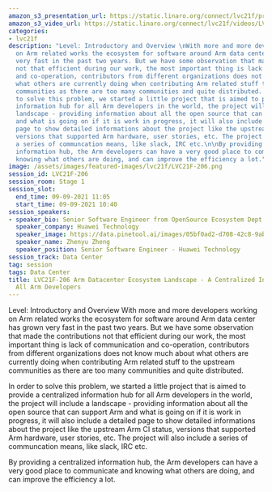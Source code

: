 ```yaml
---
amazon_s3_presentation_url: https://static.linaro.org/connect/lvc21f/presentations/LVC21F-206.pdf
amazon_s3_video_url: https://static.linaro.org/connect/lvc21f/videos/LVC21F-206.mp4
categories:
- lvc21f
description: "Level: Introductory and Overview \nWith more and more developers working
  on Arm related works the ecosystem for software around Arm data center has grown
  very fast in the past two years. But we have some observation that made the contributions
  not that efficient during our work, the most important thing is lack of communication
  and co-operation, contributors from different organizations does not know much about
  what others are currently doing when contributing Arm related stuff to the upstream
  communities as there are too many communities and quite distributed. \n\nIn order
  to solve this problem, we started a little project that is aimed to provide a centralized
  information hub for all Arm developers in the world, the project will include a
  landscape - providing information about all the open source that can support Arm
  and what is going on if it is work in progress, it will also include a detailed
  page to show detailed informations about the project like the upstream Arm CI status,
  versions that supported Arm hardware, user stories, etc. The project will also include
  a series of communcation means, like slack, IRC etc.\n\nBy providing a centralized
  information hub, the Arm developers can have a very good place to communicate and
  knowing what others are doing, and can improve the efficiency a lot."
image: /assets/images/featured-images/lvc21f/LVC21F-206.png
session_id: LVC21F-206
session_room: Stage 1
session_slot:
  end_time: 09-09-2021 11:05
  start_time: 09-09-2021 10:40
session_speakers:
- speaker_bio: Senior Software Engineer from OpenSource Ecosystem Dept. Huawei Technology
  speaker_company: Huawei Technology
  speaker_image: https://data.pinetool.ai/images/05bf0ad2-d708-42c8-9ab5-f9106241707c.jpeg
  speaker_name: Zhenyu Zheng
  speaker_position: Senior Software Engineer - Huawei Technology
session_track: Data Center
tag: session
tags: Data Center
title: LVC21F-206 Arm Datacenter Ecosystem Landscape - A Centralized Info Hub For
  All Arm Developers
---
```


Level: Introductory and Overview 
With more and more developers working on Arm related works the ecosystem for software around Arm data center has grown very fast in the past two years. But we have some observation that made the contributions not that efficient during our work, the most important thing is lack of communication and co-operation, contributors from different organizations does not know much about what others are currently doing when contributing Arm related stuff to the upstream communities as there are too many communities and quite distributed. 

In order to solve this problem, we started a little project that is aimed to provide a centralized information hub for all Arm developers in the world, the project will include a landscape - providing information about all the open source that can support Arm and what is going on if it is work in progress, it will also include a detailed page to show detailed informations about the project like the upstream Arm CI status, versions that supported Arm hardware, user stories, etc. The project will also include a series of communcation means, like slack, IRC etc.

By providing a centralized information hub, the Arm developers can have a very good place to communicate and knowing what others are doing, and can improve the efficiency a lot.